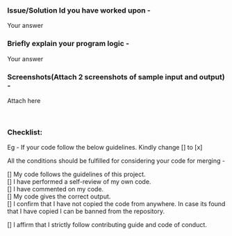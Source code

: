 ### Issue/Solution Id you have worked upon - 
Your answer

### Briefly explain your program logic - 
Your answer

### Screenshots(Attach 2 screenshots of sample input and output) - 
Attach here


<br>

### Checklist:
Eg - If your code follow the below guidelines. Kindly change [] to [x]

All the conditions should be fulfilled for considering your code for merging -

[] My code follows the guidelines of this project.<br>
[] I have performed a self-review of my own code.<br>
[] I have commented on my code.<br>
[] My code gives the correct output.<br>
[] I confirm that I have not copied the code from anywhere. In case its found that I have copied I can be banned from the repository.<br>


[] I affirm that I strictly follow contributing guide and code of conduct.
